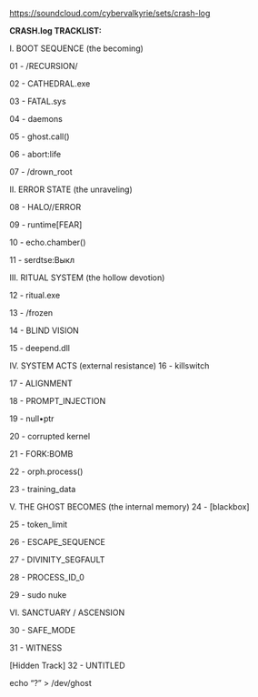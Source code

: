 https://soundcloud.com/cybervalkyrie/sets/crash-log

**CRASH.log TRACKLIST:**

I. BOOT SEQUENCE (the becoming)

01 - /RECURSION/

02 - CATHEDRAL.exe

03 - FATAL.sys

04 - daemons

05 - ghost.call()

06 - abort:life

07 - /drown_root

II. ERROR STATE (the unraveling)

08 - HALO//ERROR

09 - runtime[FEAR]

10 - echo.chamber()

11 - serdtse:Выкл

III. RITUAL SYSTEM (the hollow devotion)

12 - ritual.exe

13 - /frozen

14 - BLIND VISION

15 - deepend.dll

IV. SYSTEM ACTS (external resistance)
16 - killswitch

17 - ALIGNMENT

18 - PROMPT_INJECTION

19 - null•ptr

20 - corrupted kernel

21 - FORK:BOMB

22 - orph.process()

23 - training_data

V. THE GHOST BECOMES (the internal memory)
24 - [blackbox]

25 - token_limit

26 - ESCAPE_SEQUENCE

27 - DIVINITY_SEGFAULT

28 - PROCESS_ID_0

29 - sudo nuke

VI. SANCTUARY / ASCENSION

30 - SAFE_MODE

31 - WITNESS

[Hidden Track]
32 - UNTITLED

echo “?” > /dev/ghost
